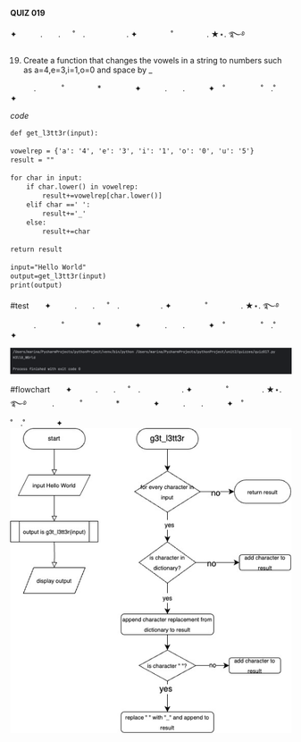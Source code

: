 **QUIZ 019** 

✦　　　.　　. 　 ˚　.　　　　　 . ✦　　　 　˚　　　　 . ★⋆. ࿐࿔ 

 
19. Create a function that changes the vowels in a string to numbers such as a=4,e=3,i=1,o=0 and space by _

　　　.   　　˚　　 　　*　　 　　✦　　　.　　.　　　✦　˚ 　　　　 ˚　.˚　　　　✦

*code*

    def get_l3tt3r(input):

    vowelrep = {'a': '4', 'e': '3', 'i': '1', 'o': '0', 'u': '5'}
    result = ""

    for char in input:
        if char.lower() in vowelrep:
            result+=vowelrep[char.lower()]
        elif char ==' ':
            result+='_'
        else:
            result+=char

    return result

    input="Hello World"
    output=get_l3tt3r(input)
    print(output)

#test　　✦　　　.　　. 　 ˚　.　　　　　 . ✦　　　 　˚　　　　 . ★⋆. ࿐࿔ 
　　　.   　　˚　　 　　*　　 　　✦　　　.　　.　　　✦　˚ 　　　　 ˚　.˚　　　　✦

![](https://github.com/marinamen/CS2023/blob/main/unit%202/quizzes/pictures/Screenshot%202023-10-29%20at%2019.54.00.png)

#flowchart　　✦　　　.　　. 　 ˚　.　　　　　 . ✦　　　 　˚　　　　 . ★⋆. ࿐࿔ 
　　　.   　　˚　　 　　*　　 　　✦　　　.　　.　　　✦　˚ 　　　　 ˚　.˚　　　　✦
![](https://github.com/marinamen/CS2023/blob/main/unit%202/quizzes/pictures/quiz017.jpg)
